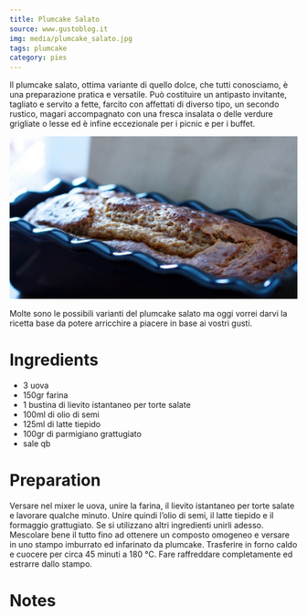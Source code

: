 ```yaml
---
title: Plumcake Salato
source: www.gustoblog.it
img: media/plumcake_salato.jpg
tags: plumcake
category: pies
---
```


Il plumcake salato, ottima variante di quello dolce, che tutti conosciamo, è una preparazione pratica e versatile. Può costituire un antipasto invitante, tagliato e servito a fette, farcito con affettati di diverso tipo, un secondo rustico, magari accompagnato con una fresca insalata o delle verdure grigliate o lesse ed è infine eccezionale per i picnic e per i buffet.

![Plumcake Salato](media/plumcake_salato.jpg)

Molte sono le possibili varianti del plumcake salato ma oggi vorrei darvi la ricetta base da potere arricchire a piacere in base ai vostri gusti. 

Ingredients
===========

* 3 uova 
* 150gr farina
* 1 bustina di lievito istantaneo per torte salate
* 100ml di olio di semi
* 125ml di latte tiepido
* 100gr di parmigiano grattugiato
* sale qb

Preparation
===========

Versare nel mixer le uova, unire la farina, il lievito istantaneo per torte salate e lavorare qualche minuto. Unire quindi l’olio di semi, il latte tiepido e il formaggio grattugiato. Se si utilizzano altri ingredienti unirli adesso. Mescolare bene il tutto fino ad ottenere un composto omogeneo e versare in uno stampo imburrato ed infarinato da plumcake. Trasferire in forno caldo e cuocere per circa 45 minuti a 180 °C. Fare raffreddare completamente ed estrarre dallo stampo.

Notes
=====

